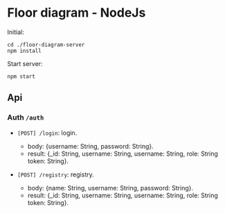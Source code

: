 # Floor diagram - NodeJs

Initial:

    cd ./floor-diagram-server
    npm install

Start server:

    npm start

## Api

### Auth `/auth`

- `[POST] /login`: login.

  - body: {username: String, password: String}.
  - result: {\_id: String, username: String, username: String, role: String token: String}.

- `[POST] /registry`: registry.
  - body: {name: String, username: String, password: String}.
  - result: {\_id: String, username: String, username: String, role: String token: String}.
